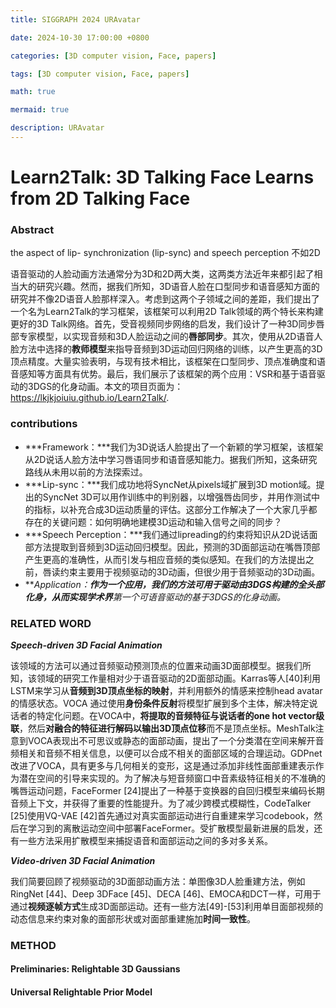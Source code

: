 ```yaml
---
title: SIGGRAPH 2024 URAvatar

date: 2024-10-30 17:00:00 +0800

categories: [3D computer vision, Face, papers]

tags: [3D computer vision, Face, papers]

math: true

mermaid: true

description: URAvatar
---
```


# Learn2Talk: 3D Talking Face Learns from 2D Talking Face



### Abstract

the aspect of lip- synchronization (lip-sync) and speech perception 不如2D

语音驱动的人脸动画方法通常分为3D和2D两大类，这两类方法近年来都引起了相当大的研究兴趣。然而，据我们所知，3D语音人脸在口型同步和语音感知方面的研究并不像2D语音人脸那样深入。考虑到这两个子领域之间的差距，我们提出了一个名为Learn2Talk的学习框架，该框架可以利用2D Talk领域的两个特长来构建更好的3D Talk网络。首先，受音视频同步网络的启发，我们设计了一种3D同步唇部专家模型，以实现音频和3D人脸运动之间的**唇部同步**。其次，使用从2D语音人脸方法中选择的**教师模型**来指导音频到3D运动回归网络的训练，以产生更高的3D顶点精度。大量实验表明，与现有技术相比，该框架在口型同步、顶点准确度和语音感知等方面具有优势。最后，我们展示了该框架的两个应用：VSR和基于语音驱动的3DGS的化身动画。本文的项目页面为：https://lkjkjoiuiu.github.io/Learn2Talk/.

### contributions

* ***Framework：***我们为3D说话人脸提出了一个新颖的学习框架，该框架从2D说话人脸方法中学习唇语同步和语音感知能力。据我们所知，这条研究路线从未用以前的方法探索过。 
* ***Lip-sync：***我们成功地将SyncNet从pixels域扩展到3D motion域。提出的SyncNet 3D可以用作训练中的判别器，以增强唇齿同步，并用作测试中的指标，以补充合成3D运动质量的评估。这部分工作解决了一个大家几乎都存在的关键问题：如何明确地建模3D运动和输入信号之间的同步？
* ***Speech Perception：***我们通过lipreading的约束将知识从2D说话面部方法提取到音频到3D运动回归模型。因此，预测的3D面部运动在嘴唇顶部产生更高的准确性，从而引发与相应音频的类似感知。在我们的方法提出之前，唇读约束主要用于视频驱动的3D动画，但很少用于音频驱动的3D动画。
* ***Application：***作为一个应用，我们的方法可用于驱动由3DGS构建的全头部化身，从而实现学术界**第一个可语音驱动的基于3DGS的化身动画。**

### RELATED WORD

***Speech-driven 3D Facial Animation***

该领域的方法可以通过音频驱动预测顶点的位置来动画3D面部模型。据我们所知，该领域的研究工作量相对少于语音驱动的2D面部动画。Karras等人[40]利用LSTM来学习从**音频到3D顶点坐标的映射**，并利用额外的情感来控制head avatar 的情感状态。VOCA 通过使用**身份条件反射**将模型扩展到多个主体，解决特定说话者的特定化问题。在VOCA中，**将提取的音频特征与说话者的one hot vector级联**，然后**对融合的特征进行解码以输出3D顶点位移**而不是顶点坐标。MeshTalk注意到VOCA表现出不可思议或静态的面部动画，提出了一个分类潜在空间来解开音频相关和音频不相关信息，以便可以合成不相关的面部区域的合理运动。GDPnet改进了VOCA，具有更多与几何相关的变形，这是通过添加非线性面部重建表示作为潜在空间的引导来实现的。为了解决与短音频窗口中音素级特征相关的不准确的嘴唇运动问题，FaceFormer [24]提出了一种基于变换器的自回归模型来编码长期音频上下文，并获得了重要的性能提升。为了减少跨模式模糊性，CodeTalker [25]使用VQ-VAE [42]首先通过对真实面部运动进行自重建来学习codebook，然后在学习到的离散运动空间中部署FaceFormer。受扩散模型最新进展的启发，还有一些方法采用扩散模型来捕捉语音和面部运动之间的多对多关系。

***Video-driven 3D Facial Animation***

我们简要回顾了视频驱动的3D面部动画方法：单图像3D人脸重建方法，例如RingNet [44]、Deep 3DFace [45]、DECA [46]、EMOCA和DCT一样，可用于通过**视频逐帧方式**生成3D面部运动。还有一些方法[49]-[53]利用单目面部视频的动态信息来约束对象的面部形状或对面部重建施加**时间一致性**。

### METHOD



#### Preliminaries: Relightable 3D Gaussians





#### Universal Relightable Prior Model

